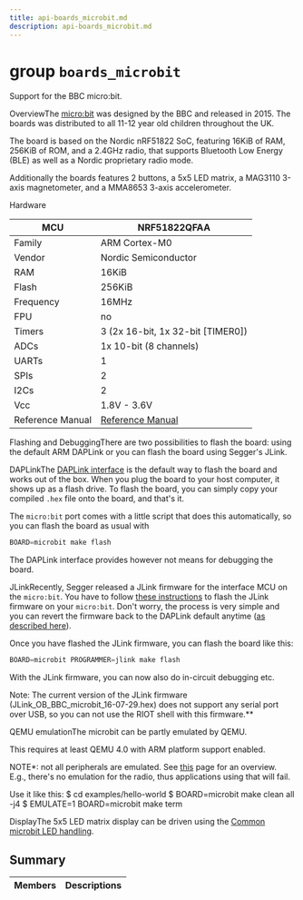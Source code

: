 ```yaml
---
title: api-boards_microbit.md
description: api-boards_microbit.md
---
```

# group `boards_microbit` 

Support for the BBC micro:bit.

OverviewThe [micro:bit](https://www.microbit.co.uk/) was designed by the BBC and released in 2015. The boards was distributed to all 11-12 year old children throughout the UK.

The board is based on the Nordic nRF51822 SoC, featuring 16KiB of RAM, 256KiB of ROM, and a 2.4GHz radio, that supports Bluetooth Low Energy (BLE) as well as a Nordic proprietary radio mode.

Additionally the boards features 2 buttons, a 5x5 LED matrix, a MAG3110 3-axis magnetometer, and a MMA8653 3-axis accelerometer.

Hardware

MCU   |NRF51822QFAA
--------- | ---------
Family   |ARM Cortex-M0
Vendor   |Nordic Semiconductor
RAM   |16KiB
Flash   |256KiB
Frequency   |16MHz
FPU   |no
Timers   |3 (2x 16-bit, 1x 32-bit [TIMER0])
ADCs   |1x 10-bit (8 channels)
UARTs   |1
SPIs   |2
I2Cs   |2
Vcc   |1.8V - 3.6V
Reference Manual   |[Reference Manual](http://infocenter.nordicsemi.com/pdf/nRF51_RM_v3.0.pdf)

Flashing and DebuggingThere are two possibilities to flash the board: using the default ARM DAPLink or you can flash the board using Segger's JLink.

DAPLinkThe [DAPLink interface](https://www.mbed.com/en/development/hardware/prototyping-production/daplink/daplink-on-kl26z/) is the default way to flash the board and works out of the box. When you plug the board to your host computer, it shows up as a flash drive. To flash the board, you can simply copy your compiled `.hex` file onto the board, and that's it.

The `micro:bit` port comes with a little script that does this automatically, so you can flash the board as usual with

```cpp
BOARD=microbit make flash
```

The DAPLink interface provides however not means for debugging the board.

JLinkRecently, Segger released a JLink firmware for the interface MCU on the `micro:bit`. You have to follow [these instructions](https://www.segger.com/bbc-micro-bit.html) to flash the JLink firmware on your `micro:bit`. Don't worry, the process is very simple and you can revert the firmware back to the DAPLink default anytime ([as described here](https://www.mbed.com/en/development/hardware/prototyping-production/daplink/daplink-on-kl26z/)).

Once you have flashed the JLink firmware, you can flash the board like this:

```cpp
BOARD=microbit PROGRAMMER=jlink make flash
```

With the JLink firmware, you can now also do in-circuit debugging etc.

Note: The current version of the JLink firmware (JLink_OB_BBC_microbit_16-07-29.hex) does not support any serial port over USB, so you can not use the RIOT shell with this firmware.**

QEMU emulationThe microbit can be partly emulated by QEMU.

This requires at least QEMU 4.0 with ARM platform support enabled.

NOTE*: not all peripherals are emulated. See [this](https://wiki.qemu.org/Features/MicroBit) page for an overview. E.g., there's no emulation for the radio, thus applications using that will fail.

Use it like this: $ cd examples/hello-world
$ BOARD=microbit make clean all -j4
$ EMULATE=1 BOARD=microbit make term

DisplayThe 5x5 LED matrix display can be driven using the [Common microbit LED handling](./doc/starlight-docs/src/content/docs/apidoc/api-undefined.md#group__boards__common__microbit).

## Summary

 Members                        | Descriptions                                
--------------------------------|---------------------------------------------


